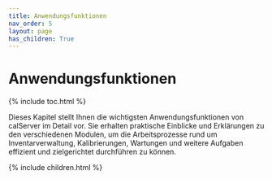 ```yaml
---
title: Anwendungsfunktionen
nav_order: 5
layout: page
has_children: True
---
```


# Anwendungsfunktionen
{% include toc.html %}

Dieses Kapitel stellt Ihnen die wichtigsten Anwendungsfunktionen von calServer im Detail vor. Sie erhalten praktische Einblicke und Erklärungen zu den verschiedenen Modulen, um die Arbeitsprozesse rund um Inventarverwaltung, Kalibrierungen, Wartungen und weitere Aufgaben effizient und zielgerichtet durchführen zu können.

{% include children.html %}
